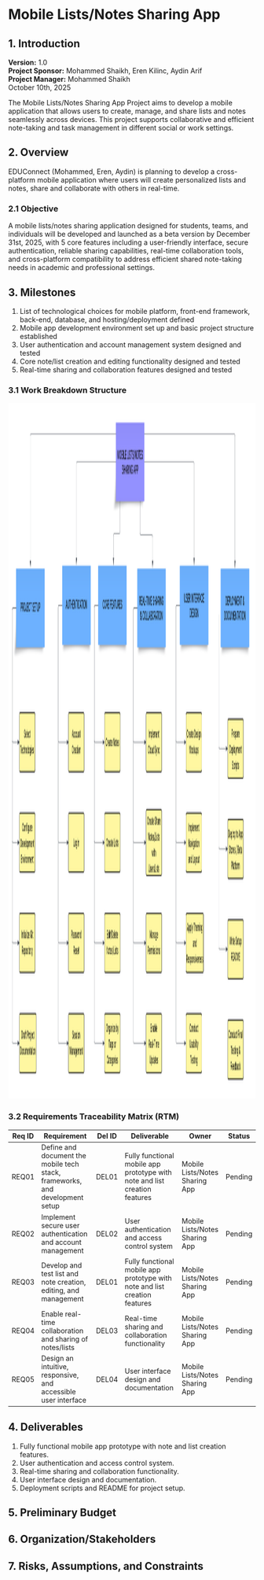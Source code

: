 # Mobile Lists/Notes Sharing App

## 1. Introduction
**Version:** 1.0 <br>
**Project Sponsor:** Mohammed Shaikh, Eren Kilinc, Aydin Arif <br>
**Project Manager:** Mohammed Shaikh <br>
October 10th, 2025

The Mobile Lists/Notes Sharing App Project aims to develop a mobile application that allows users to create, manage, and share lists and notes seamlessly across devices. This project supports collaborative and efficient note-taking and task management in different social or work settings. 

## 2. Overview
EDUConnect (Mohammed, Eren, Aydin) is planning to develop a cross-platform mobile application where users will create personalized lists and notes, share and collaborate with others in real-time. 

### 2.1 Objective
A mobile lists/notes sharing application designed for students, teams, and individuals will be developed and launched as a beta version by December 31st, 2025, with 5 core features including a user-friendly interface, secure authentication, reliable sharing capabilities, real-time collaboration tools, and cross-platform compatibility to address efficient shared note-taking needs in academic and professional settings.

## 3. Milestones 
1. List of technological choices for mobile platform, front-end framework, back-end, database, and hosting/deployment defined 
2. Mobile app development environment set up and basic project structure established
3. User authentication and account management system designed and tested
4. Core note/list creation and editing functionality designed and tested
5. Real-time sharing and collaboration features designed and tested

### 3.1 Work Breakdown Structure
<img src="assets/WBS.png" alt="Work Breakdown Structure" width="2529" height="1415">

### 3.2 Requirements Traceability Matrix (RTM)
| Req ID | Requirement                                                                 | Del ID | Deliverable                                                     | Owner                        | Status  |
|---------|------------------------------------------------------------------------------|--------|------------------------------------------------------------------|-------------------------------|----------|
| REQ01  | Define and document the mobile tech stack, frameworks, and development setup | DEL01  | Fully functional mobile app prototype with note and list creation features | Mobile Lists/Notes Sharing App | Pending |
| REQ02  | Implement secure user authentication and account management                  | DEL02  | User authentication and access control system                   | Mobile Lists/Notes Sharing App | Pending |
| REQ03  | Develop and test list and note creation, editing, and management             | DEL01  | Fully functional mobile app prototype with note and list creation features | Mobile Lists/Notes Sharing App | Pending |
| REQ04  | Enable real-time collaboration and sharing of notes/lists                    | DEL03  | Real-time sharing and collaboration functionality               | Mobile Lists/Notes Sharing App | Pending |
| REQ05  | Design an intuitive, responsive, and accessible user interface               | DEL04  | User interface design and documentation                         | Mobile Lists/Notes Sharing App | Pending |

## 4. Deliverables
1. Fully functional mobile app prototype with note and list creation features.
2. User authentication and access control system.
3. Real-time sharing and collaboration functionality.
4. User interface design and documentation.
5. Deployment scripts and README for project setup.

## 5. Preliminary Budget

## 6. Organization/Stakeholders

## 7. Risks, Assumptions, and Constraints


